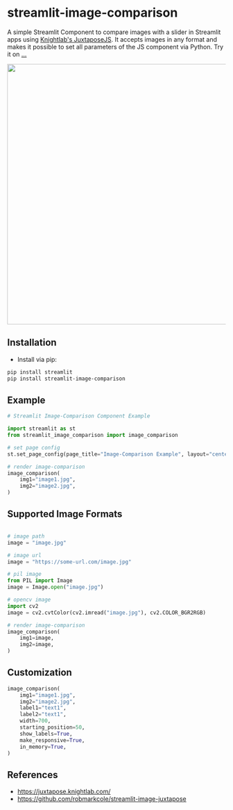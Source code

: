 # streamlit-image-comparison

A simple Streamlit Component to compare images with a slider in Streamlit apps using [Knightlab's JuxtaposeJS](https://juxtapose.knightlab.com/). It accepts images in any format and makes it possible to set all parameters of the JS component via Python. Try it on [...](...)

<p align="center">
<img src="https://user-images.githubusercontent.com/34196005/143328163-2976a3b6-91d0-47c5-b872-c92dd6ea404e.gif" width="600">
</p>

## Installation
- Install via pip:

```bash
pip install streamlit
pip install streamlit-image-comparison
```

## Example

```python
# Streamlit Image-Comparison Component Example

import streamlit as st
from streamlit_image_comparison import image_comparison

# set page config
st.set_page_config(page_title="Image-Comparison Example", layout="centered")

# render image-comparison
image_comparison(
    img1="image1.jpg",
    img2="image2.jpg",
)
```

## Supported Image Formats

```python

# image path
image = "image.jpg"

# image url
image = "https://some-url.com/image.jpg"

# pil image
from PIL import Image
image = Image.open("image.jpg")

# opencv image
import cv2
image = cv2.cvtColor(cv2.imread("image.jpg"), cv2.COLOR_BGR2RGB)

# render image-comparison
image_comparison(
    img1=image,
    img2=image,
)
```

## Customization

```python
image_comparison(
    img1="image1.jpg",
    img2="image2.jpg",
    label1="text1",
    label2="text1",
    width=700,
    starting_position=50,
    show_labels=True,
    make_responsive=True,
    in_memory=True,
)
```

## References
- https://juxtapose.knightlab.com/
- https://github.com/robmarkcole/streamlit-image-juxtapose
